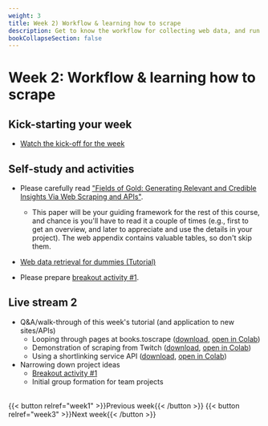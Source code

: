 ```yaml
---
weight: 3
title: Week 2) Workflow & learning how to scrape
description: Get to know the workflow for collecting web data, and run your first web scraper!
bookCollapseSection: false
---
```


<!--
title: Week 2) Data availability and research fit
description: Learn how to assess data quality and website/API structure, and decide whether the data fits your research question or business idea.
-->

# Week 2: Workflow & learning how to scrape

## Kick-starting your week
- [Watch the kick-off for the week](https://youtu.be/m1yCf09wSa4)

## Self-study and activities

- Please carefully read ["Fields of Gold: Generating Relevant and Credible Insights Via Web Scraping and APIs"](https://papers.ssrn.com/sol3/papers.cfm?abstract_id=3820666).
  - This paper will be your guiding framework for the rest of this course, and chance is you'll have to read it a couple of times (e.g., first to get an overview, and later to appreciate and use the details in your project). The web appendix contains valuable tables, so don't skip them.

- [Web data retrieval for dummies (Tutorial)](docs/tutorials/webdata-for-dummies)
- Please prepare [breakout activity #1](../../../docs/course/project/workplan/activity1.md).

<!--


*individual exercises or team project*
<!--- [Project] Conduct your own data availability assessment and evaluation of research fit using a template with your team <!-- *download* generate template to fill in or a slide deck -->

<!--- Ethics in scraping and APIs *live*
-->

## Live stream 2
- Q&A/walk-through of this week's tutorial (and application to new sites/APIs)
  - Looping through pages at books.toscrape ([download](books_to_scrape_looping.ipynb), [open in Colab](https://colab.research.google.com/github/hannesdatta/course-odcm/blob/master/content/docs/modules/week2/books_to_scrape_looping.ipynb))
  - Demonstration of scraping from Twitch ([download](twitch.ipynb), [open in Colab](https://colab.research.google.com/github/hannesdatta/course-odcm/blob/master/content/docs/modules/week2/twitch.ipynb))
  - Using a shortlinking service API ([download](shortlink.ipynb), [open in Colab](https://colab.research.google.com/github/hannesdatta/course-odcm/blob/master/content/docs/modules/week2/shortlink.ipynb))
- Narrowing down project ideas
  - [Breakout activity #1](../../../docs/course/project/workplan/activity1.md)
  - Initial group formation for team projects

<!--- Assessing data availability and evaluating research fit-->

<br>
{{< button relref="week1" >}}Previous week{{< /button >}}
{{< button relref="week3" >}}Next week{{< /button >}}
